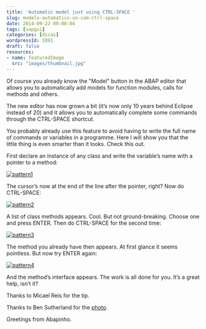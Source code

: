 ```yaml
---
title: 'Automatic model just using CTRL-SPACE '
slug: modelo-automatico-so-com-ctrl-space
date: 2014-09-22 09:00:04
tags: [sapgui]
categories: [dicas]
wordpressId: 2891
draft: false
resources:
- name: featuredImage
  src: "images/thumbnail.jpg"
---
```

Of course you already know the "Model" button in the ABAP editor that allows you to automatically add models for function modules, calls for methods and others.

The new editor has now grown a bit (it’s now only 10 years behind Eclipse instead of 20) and it allows you to automatically complete some commands through the CTRL-SPACE shortcut.

<!--more-->

You probably already use this feature to avoid having to write the full name of commands or variables in a programme. Here I will show you that the little thing is even smarter than it looks. Check this out.

First declare an instance of any class and write the variable’s name with a pointer to a method:

[![pattern1][1]][1]

The cursor’s now at the end of the line after the pointer, right? Now do CTRL-SPACE:

[![pattern2][2]][2]

A list of class methods appears. Cool. But not ground-breaking. Choose one and press ENTER. Then do CTRL-SPACE for the second time:

[![pattern3][3]][3]

The method you already have then appears. At first glance it seems pointless. But now try ENTER again:

[![pattern4][4]][4]

And the method’s interface appears. The work is all done for you. It’s a great help, isn’t it?

Thanks to Micael Reis for the tip.

Thanks to Ben Sutherland for the [photo][5].

Greetings from Abapinho.

   [1]: images/pattern1.png
   [2]: images/pattern2.png
   [3]: images/pattern3.png
   [4]: images/pattern4.png
   [5]: https://www.flickr.com/photos/bensutherland/5587949321/in/photolist-9vMGDP-eDCTs-4FzBKd-2dpra-aViSN8-7jR3G8-2dTZyY-dpTvFq-q9ort-5e914x-8D678y-9xhJFn-5e8Zw6-8udEMa-8udEQa-9xhJZk-9xkJ23-9xhJLp-6RsN15-bUzaG-2UMLve-dB6Bv1-7zjGac-eCYtv6-eCYrfH-eD5xLU-e6cYWu-4A6dyX-7osvBs-7orBcT-eabkR9-cZVtBE-8D678N-8D678J-9vQJxJ-8ugL4d-8ugKZ1-bUzfV-df6gvt-df6haj-df6gJK-44LjvV-oxYQA7-eD5yuS-eD5wCm-eD5vVG-eD5vpS-7ooAQ4-7ooBov-a7p824
